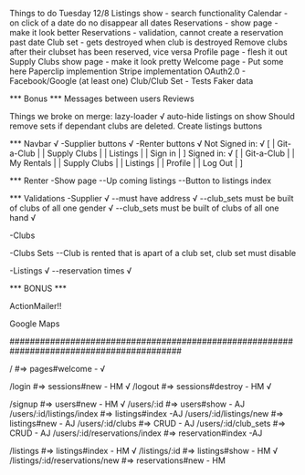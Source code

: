 Things to do Tuesday 12/8
  Listings show - search functionality
  Calendar - on click of a date do no disappear all dates
  Reservations - show page - make it look better
  Reservations - validation, cannot create a reservation past date
  Club set - gets destroyed when club is destroyed
  Remove clubs after their clubset has been reserved, vice versa
  Profile page - flesh it out
  Supply Clubs show page - make it look pretty
  Welcome page - Put some here
  Paperclip implemention
  Stripe implementation
  OAuth2.0 - Facebook/Google (at least one)
  Club/Club Set - Tests
  Faker data

  *** Bonus ***
  Messages between users
  Reviews





Things we broke on merge:
  lazy-loader √
  auto-hide listings on show
  Should remove sets if dependant clubs are deleted.
  Create listings buttons 


*** Navbar √
-Supplier buttons √
-Renter buttons √
Not Signed in: √
[ | Git-a-Club |                            | Supply Clubs | | Listings | | Sign in | ]
Signed in: √
[ | Git-a-Club | | My Rentals | | Supply Clubs | | Listings | | Profile | | Log Out | ]

*** Renter
-Show page
--Up coming listings
--Button to listings index

*** Validations
-Supplier √
--must have address √
--club_sets must be built of clubs of all one gender √
--club_sets must be built of clubs of all one hand √

-Clubs

-Clubs Sets
--Club is rented that is apart of a club set, club set must disable

-Listings √
--reservation times √


*** BONUS ***

ActionMailer!!

Google Maps

##########################################################################################

/ #=> pages#welcome - √

/login #=> sessions#new - HM √
/logout #=> sessions#destroy - HM √

/signup #=> users#new - HM √
/users/:id #=> users#show - AJ
/users/:id/listings/index #=> listings#index -AJ
/users/:id/listings/new #=> listings#new - AJ
/users/:id/clubs #=> CRUD - AJ
/users/:id/club_sets #=> CRUD - AJ
/users/:id/reservations/index #=> reservation#index -AJ

/listings #=> listings#index - HM √
/listings/:id #=> listings#show - HM √
/listings/:id/reservations/new #=> reservations#new - HM
